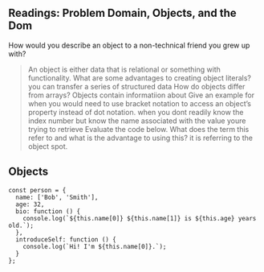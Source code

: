 ## Readings: Problem Domain, Objects, and the Dom

<!-- Parts of these notes have been copied from https://canvas.instructure.com/courses/4898184/discussion_topics/15038283#submit -->


How would you describe an object to a non-technical friend you grew up with?
> An object is either data that is relational or something with functionality.
What are some advantages to creating object literals?
> you can transfer a series of structured data 
How do objects differ from arrays?
> Objects contain informatiion about 
Give an example for when you would need to use bracket notation to access an object’s property instead of dot notation.
>when you dont readily know the index number but know the name associated with the value youre trying to retrieve
Evaluate the code below. What does the term this refer to and what is the advantage to using this?
>it is referring to the object spot. 

## Objects

```
const person = {
  name: ['Bob', 'Smith'],
  age: 32,
  bio: function () {
    console.log(`${this.name[0]} ${this.name[1]} is ${this.age} years old.`);
  },
  introduceSelf: function () {
    console.log(`Hi! I'm ${this.name[0]}.`);
  }
};
```